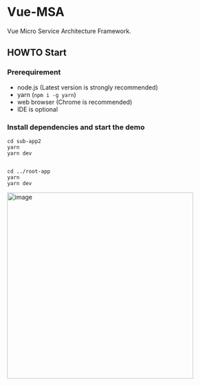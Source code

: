 # Vue-MSA

Vue Micro Service Architecture Framework.


## HOWTO Start

### Prerequirement
- node.js (Latest version is strongly recommended)
- yarn (`npm i -g yarn`)
- web browser (Chrome is recommended)
- IDE is optional

### Install dependencies and start the demo
``` shell
cd sub-app2
yarn
yarn dev


cd ../root-app
yarn
yarn dev

```

<img width="433" alt="image" src="https://user-images.githubusercontent.com/1522365/166123518-fbd90022-ff6f-4c85-98c9-fc54dcf54b7b.png">

